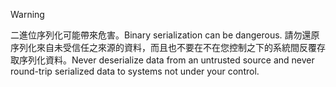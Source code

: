 > [!WARNING]
> <span data-ttu-id="8e7da-101">二進位序列化可能帶來危害。</span><span class="sxs-lookup"><span data-stu-id="8e7da-101">Binary serialization can be dangerous.</span></span> <span data-ttu-id="8e7da-102">請勿還原序列化來自未受信任之來源的資料，而且也不要在不在您控制之下的系統間反覆存取序列化資料。</span><span class="sxs-lookup"><span data-stu-id="8e7da-102">Never deserialize data from an untrusted source and never round-trip serialized data to systems not under your control.</span></span>